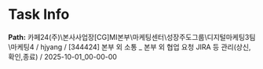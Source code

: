 # Task Info

**Path:** 카페24(주)\본사사업장\[CG]MI본부\마케팅센터\성장주도그룹\디지털마케팅3팀\마케팅4 / hjyang / [344424] 본부 외 소통 _ 본부 외 협업 요청 JIRA 등 관리(상신,확인,종료) / 2025-10-01_00-00-00

